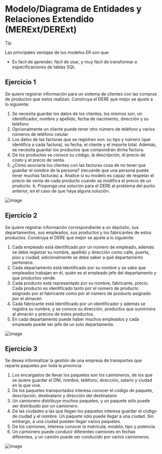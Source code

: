 # Modelo/Diagrama de Entidades y Relaciones Extendido (MERExt/DERExt)
>[!TIP]
>Las principales ventajas de los modelos ER son que:
>* Es fácil de aprender, fácil de usar, y muy fácil de transformar a especificaciones de tablas SQL
  
## **Ejercicio 1**
Se quiere registrar información para un sistema de clientes con las compras de productos que estos realizan. Construya el DERE que mejor se ajuste a lo siguiente:
1. Se necesita guardar los datos de los clientes, los mismos son, un identificador, nombre y apellido, fecha de nacimiento, dirección y su teléfono
2. Opcionalmente un cliente puede tener otro número de teléfono y varios números de teléfono celular.
3. Los datos de las facturas que se registran son: su tipo y número (que identifica a cada factura), su fecha, el cliente y el importe total. Además, se necesita guardar los productos que compondrán dicha factura.
4. De los productos se conoce su código, la descripción, el precio de costo y el precio de venta.
5. ¿Cómo asociaría los clientes con las facturas cosa de no tener que guardar el nombre de la persona? (recuerde que una persona puede tener muchas facturas)
  a. Analice si su modelo es capaz de respetar el precio de venta de cada producto cuando se modifica el precio de un producto.
  b. Proponga una solución para el DERE al problema del punto anterior, en el caso de que haya alguna solución.
 
 ![image](https://github.com/M-VictoriaCM/RepasoBaseDeDatos/assets/70769530/f8841179-9986-480f-a257-aedcda8924b8)

## **Ejercicio 2**
Se quiere registrar información correspondiente a un depósito, sus departamentos, sus empleados, sus productos y los fabricantes de estos productos. Construya el DERE que mejor se ajuste a lo siguiente:
1. Cada empleado está identificado por un número de empleado, además se debe registrar su nombre, apellido y dirección como calle, puerta, piso y ciudad; adicionalmente se debe saber a qué departamento pertenece.
2. Cada departamento está identificado por su nombre y se sabe que empleados trabajan en él, quién es el empleado jefe del departamento y que productos vende.
3. Cada producto está representado por su nombre, fabricante, precio. Cada producto es identificado tanto por el número de producto asignado por el fabricante como por el número de producto asignado por el almacén
4. Cada fabricante está identificado por un identificador y además se registra su nombre, y se conoce su dirección, productos que suministra al almacén y precios de estos productos.
5. En cada departamento puede haber muchos empleados y cada empleado puede ser jefe de un solo departamento.

![image](https://github.com/M-VictoriaCM/RepasoBaseDeDatos/assets/70769530/6714bfc4-2903-4b04-a895-59c763d72560)

## **Ejercicio 3**
Se desea informatizar la gestión de una empresa de transportes que reparte paquetes por toda la provincia
1.	Los encargados de llevar los paquetes son los camioneros, de los que se quiere guardar el DNI, nombre, teléfono, dirección, salario y ciudad en la que vive.
2.	De los paquetes transportados interesa conocer el código de paquete, descripción, destinatario y dirección del destinatario
3.	Un camionero distribuye muchos paquetes, y un paquete sólo puede ser distribuido por un camionero.
4.	De las ciudades a las que llegan los paquetes interesa guardar el código de ciudad y el nombre. Un paquete sólo puede llegar a una ciudad. Sin embargo, a una ciudad pueden llegar varios paquetes.
5.	De los camiones, interesa conocer la matrícula, modelo, tipo y potencia.
6.	Un camionero puede conducir diferentes camiones en fechas diferentes, y un camión puede ser conducido por varios camioneros.

![image](https://github.com/M-VictoriaCM/RepasoBaseDeDatos/assets/70769530/3e14f6a9-0716-45fc-b899-f8a65bfadc1b)

